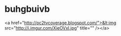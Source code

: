 buhgbuivb
=========

&lt;a href="http://pc2tvcoverage.blogspot.com/">&lt;img src="http://i.imgur.com/XieOVxI.jpg" title="" />&lt;/a>
